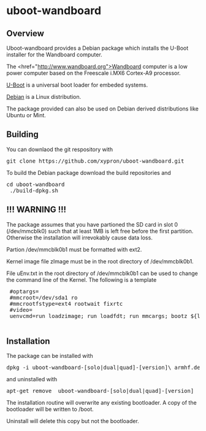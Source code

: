 uboot-wandboard
===============

Overview
--------

 Uboot-wandboard provides a Debian package which installs the U-Boot installer
 for the Wandboard computer.

 The <href="http://www.wandboard.org">Wandboard</a> computer is a low power
 computer based on the Freescale i.MX6 Cortex-A9 processor.
 
 <a href="http://www.denx.de/wiki/U-Boot">U-Boot</a> is a universal boot loader
 for embeded systems.

 <a href="http://www.debian.org">Debian</a> is a Linux distribution.

 The package provided can also be used on Debian derived distributions like
 Ubuntu or Mint.


Building
--------

 You can downlaod the git respository with

 <pre>git clone https://github.com/xypron/uboot-wandboard.git</pre>

 To build the Debian package download the build repositories and
 <pre>cd uboot-wandboard
 ./build-dpkg.sh</pre>


!!! WARNING !!!
---------------

 The package assumes that you have partioned the SD card in slot 0
 (/dev/mmcblk0) such that at least 1MB is left free before the first partition.
 Otherwise the installation will irrevokably cause data loss.

 Partion /dev/mmcblk0b1 must be formatted with ext2.

 Kernel image file zImage must be in the root directory of /dev/mmcblk0b1.

 File uEnv.txt in the root directory of /dev/mmcblk0b1 can be used to change
 the command line of the Kernel. The following is a template

 <pre>
 #optargs=
 #mmcroot=/dev/sda1 ro
 #mmcrootfstype=ext4 rootwait fixrtc
 #video=
 uenvcmd=run loadzimage; run loadfdt; run mmcargs; bootz ${loadaddr} - ${fdt\_addr};
 </pre>


Installation
------------

 The package can be installed with
 
 <pre>dpkg -i uboot-wandboard-[solo|dual|quad]-[version]\_armhf.deb</pre>

 and uninstalled with

 <pre>apt-get remove  uboot-wandboard-[solo|dual|quad]-[version]</pre>

 The installation routine will overwrite any existing bootloader.
 A copy of the bootloader will be written to /boot.

 Uninstall will delete this copy but not the bootloader.


